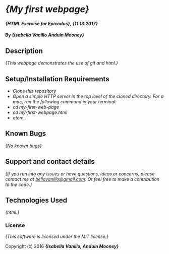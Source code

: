 # _{My first webpage}_

#### _{HTML Exercise for Epicodus}, {11.13.2017}_

#### By _**{Isabella Vanillo Anduin Mooney}**_

## Description

_{This webpage demonstrates the use of git and html.}_

## Setup/Installation Requirements

* _Clone this repository_
* _Open a simple HTTP server in the top level of the cloned directory. For a mac, run the following command in your terminal:_
* _cd my-first-web-page_
* _cd my-first-webpage.html_
* _atom ._

## Known Bugs

_{No known bugs}_

## Support and contact details

_{If you run into any issues or have questions, ideas or concerns, please contact me at bellavanillo@gmail.com. Or feel free to make a contribution to the code.}_

## Technologies Used

_{html.}_

### License

*{This software is licensed under the MIT license.}*

Copyright (c) 2016 **_{Isabella Vanillo, Anduin Mooney}_**
